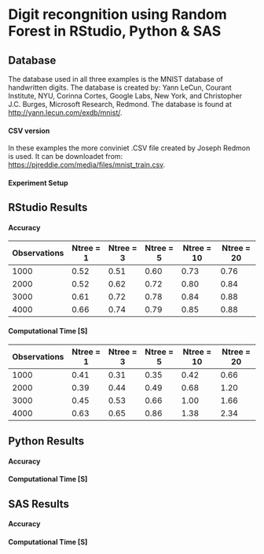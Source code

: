 # Digit recongnition using Random Forest in RStudio, Python & SAS

## Database
The database used in all three examples is the MNIST database of handwritten digits. The database is created by: Yann LeCun, Courant Institute, NYU, Corinna Cortes, Google Labs, New York, and Christopher J.C. Burges, Microsoft Research, Redmond. The database is found at http://yann.lecun.com/exdb/mnist/.

#### CSV version
In these examples the more conviniet .CSV file created by Joseph Redmon is used. It can be downloadet from: https://pjreddie.com/media/files/mnist_train.csv.

#### Experiment Setup

## RStudio Results
#### Accuracy
| Observations | Ntree = 1 | Ntree = 3 | Ntree = 5 | Ntree = 10 | Ntree = 20 |
|--------------|-----------|-----------|-----------|------------|------------|
| 1000         |      0.52 |      0.51 |      0.60 |       0.73 |       0.76 |
| 2000         |      0.52 |      0.62 |      0.72 |       0.80 |       0.84 |
| 3000         |      0.61 |      0.72 |      0.78 |       0.84 |       0.88 |
| 4000         |      0.66 |      0.74 |      0.79 |       0.85 |       0.88 |

#### Computational Time [S]

| Observations | Ntree = 1 | Ntree = 3 | Ntree = 5 | Ntree = 10 | Ntree = 20 |
|--------------|-----------|-----------|-----------|------------|------------|
| 1000         |      0.41 |      0.31 |      0.35 |       0.42 |       0.66 |
| 2000         |      0.39 |      0.44 |      0.49 |       0.68 |       1.20 |
| 3000         |      0.45 |      0.53 |      0.66 |       1.00 |       1.66 |
| 4000         |      0.63 |      0.65 |      0.86 |       1.38 |       2.34 |

## Python Results
#### Accuracy
#### Computational Time [S]

## SAS Results
#### Accuracy
#### Computational Time [S]
